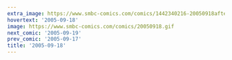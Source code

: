 ```yaml
---
extra_image: https://www.smbc-comics.com/comics/1442340216-20050918after.png
hovertext: '2005-09-18'
image: https://www.smbc-comics.com/comics/20050918.gif
next_comic: '2005-09-19'
prev_comic: '2005-09-17'
title: '2005-09-18'
---
```


